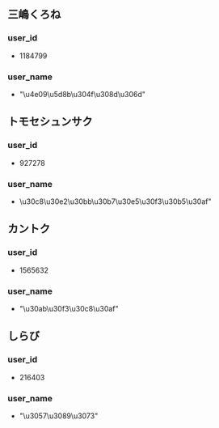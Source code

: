 ## 三嶋くろね

### user_id

- 1184799

### user_name

- "\u4e09\u5d8b\u304f\u308d\u306d"

## トモセシュンサク

### user_id

- 927278

### user_name

- \u30c8\u30e2\u30bb\u30b7\u30e5\u30f3\u30b5\u30af"

## カントク

### user_id

- 1565632

### user_name

- "\u30ab\u30f3\u30c8\u30af"

## しらび

### user_id

- 216403

### user_name

- "\u3057\u3089\u3073"